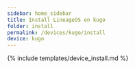 ```yaml
---
sidebar: home_sidebar
title: Install LineageOS on kugo
folder: install
permalink: /devices/kugo/install
device: kugo
---
```

{% include templates/device_install.md %}
